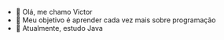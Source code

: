 - 👋 Olá, me chamo Victor
- 👀 Meu objetivo é aprender cada vez mais sobre programação
- 🌱 Atualmente, estudo Java
